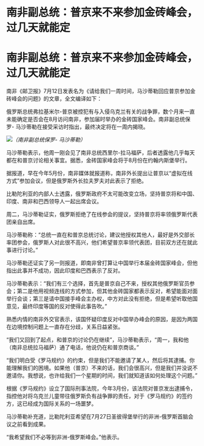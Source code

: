 # 南非副总统：普京来不来参加金砖峰会，过几天就能定

# 南非副总统：普京来不来参加金砖峰会，过几天就能定

南非《邮卫报》7月12日发表名为《请给我们一周时间，马沙蒂勒回应普京参加金砖峰会的问题》的文章，全文编译如下：

俄罗斯总统弗拉基米尔-普京被控犯有与入侵乌克兰有关的战争罪，数个月来一直未能确定是否会在8月访问南非，参加届时举办的金砖国家峰会。南非副总统保罗-
马沙蒂勒在接受采访时指出，最终决定将在一周内揭晓。

![](https://inews.gtimg.com/news_bt/OJR5SExp2yaW4WI4yBCsxCWw5mn5mMfOpvFHY0CG3GNmgAA/1000)_（南非副总统保罗-
马沙蒂勒）_

马沙蒂勒表示，他周一刚会见了南非总统西里尔-拉马福萨，后者透露他几乎每天都在和普京讨论相关事宜。据悉，金砖国家峰会将于8月份在约翰内斯堡举行。

据报道，早在今年5月份，南非媒体就报道称，南非外长提出让普京以“虚拟在线方式”参加会议，但是俄罗斯外长拉夫罗夫对此表示了拒绝。

比勒陀利亚的内部人士透露，俄罗斯政府不太可能改变立场，坚持普京将和中国、印度、南非和巴西领导人一起出席会议。

周二，马沙蒂勒证实，俄罗斯拒绝了在线参会的提议，坚持普京将率领俄罗斯代表团亲自出席。

马沙蒂勒称：“总统一直在和普京总统讨论，建议他授权其他人，最好是外交部长率团参会，俄罗斯人对此很不高兴，他们希望普京率领代表团，目前双方还在就此事进行讨论。”

马沙蒂勒还证实了另一则报道，即南非曾打算让中国举行本届金砖国家峰会，但他指出此事并不成功，因此印度和巴西表示了反对。

马沙蒂勒表示：“我们有三个选择，首先是普京自己不来，授权其他俄罗斯官员参会；第二是他用视频连线的方式参加，但其他金砖国家都表示反对，希望能面对面举行会谈；第三是请中国接手峰会主办权，中方对此没有拒绝，但是希望听取他国意见，最终印度等国的反对使得此事告吹。”

熟悉内情的南非外交官表示，该国怀疑印度反对中国举办峰会的原因，是因为两国在边境控制问题上一直存在分歧，关系日益紧张。

“我们又回到了起点，和普京的讨论仍在继续”，马沙蒂勒表示，“周一，我和他（南非总统拉马福萨）通了电话，他说仍在和普京商谈。”

“我们明白受《罗马规约》的约束，但是我们不能邀请了某人，然后将其逮捕。你能理解我们的困境。如果他（普京）不来的话，我们会很高兴，但是我们并没说不邀请你。我想说，也许给我们一个星期的时间，我们就知道该如何处理这个问题。”

根据《罗马规约》设立了国际刑事法院，今年3月份，该法院对普京发出逮捕令，指控他对将乌克兰儿童带往俄罗斯负有战争罪的责任，对于《罗马规约》的签约方，这已经成为国际关系的一场噩梦。

马沙蒂勒补充道，比勒陀利亚希望在7月27日圣彼得堡举行的非洲-俄罗斯首脑会议之前看到成果。

“我希望我们不必等到非洲-俄罗斯峰会。”他表示。

